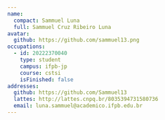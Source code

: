 ```yaml
---
name:
  compact: Sammuel Luna
  full: Sammuel Cruz Ribeiro Luna
avatar:
  github: https://github.com/sammuel13.png
occupations:
  - id: 20222370040
    type: student
    campus: ifpb-jp
    course: cstsi
    isFinished: false
addresses:
  github: https://github.com/Sammuel13
  lattes: http://lattes.cnpq.br/8035394731580736
  email: luna.sammuel@academico.ifpb.edu.br
---
```

